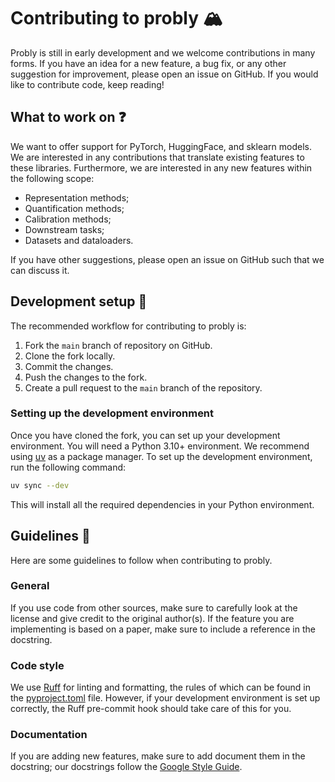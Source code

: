 # Contributing to probly 🏔️
Probly is still in early development and we welcome contributions
in many forms. If you have an idea for a new feature, a bug fix, or
any other suggestion for improvement, please open an issue on GitHub.
If you would like to contribute code, keep reading!

## What to work on ❓
We want to offer support for PyTorch, HuggingFace, and sklearn models. We are interested in
any contributions that translate existing features to these libraries. Furthermore, we are
interested in any new features within the following scope:
- Representation methods;
- Quantification methods;
- Calibration methods;
- Downstream tasks;
- Datasets and dataloaders.

If you have other suggestions, please open an issue on GitHub such that we can discuss it.

## Development setup 🔬
The recommended workflow for contributing to probly is:
1. Fork the `main` branch of repository on GitHub.
2. Clone the fork locally.
3. Commit the changes.
4. Push the changes to the fork.
5. Create a pull request to the `main` branch of the repository.

### Setting up the development environment
Once you have cloned the fork, you can set up your development environment.
You will need a Python 3.10+ environment. We recommend using [uv](https://docs.astral.sh/uv/) as a package manager.
To set up the development environment, run the following command:
```sh
uv sync --dev
```
This will install all the required dependencies in your Python environment.

## Guidelines 🚓
Here are some guidelines to follow when contributing to probly.

### General
If you use code from other sources, make sure to carefully look at the license and give credit to the original author(s).
If the feature you are implementing is based on a paper, make sure to include a reference
in the docstring.

### Code style
We use [Ruff](https://docs.astral.sh/ruff/) for linting and formatting, the rules of which can be found in the [pyproject.toml](../pyproject.toml) file.
However, if your development environment is set up correctly, the Ruff pre-commit hook should take care of this for you.

### Documentation
If you are adding new features, make sure to add document them in the docstring;
our docstrings follow the [Google Style Guide](https://google.github.io/styleguide/pyguide.html#docstrings).

